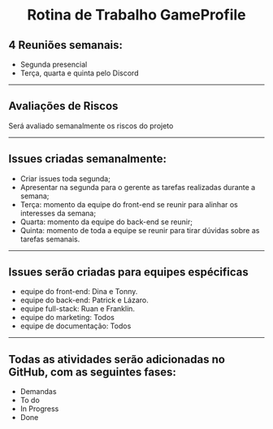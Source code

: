 <div align="center">

# Rotina de Trabalho GameProfile

</div>

## 4 Reuniões semanais:

- Segunda presencial
- Terça, quarta e quinta pelo Discord

---

## Avaliações de Riscos

Será avaliado semanalmente os riscos do projeto

---

## Issues criadas semanalmente:

- Criar issues toda segunda;
- Apresentar na segunda para o gerente as tarefas realizadas durante a semana;
- Terça: momento da equipe do front-end se reunir para alinhar os interesses da semana;
- Quarta: momento da equipe do back-end se reunir;
- Quinta: momento de toda a equipe se reunir para tirar dúvidas sobre as  tarefas semanais.

---

## Issues serão criadas para equipes espécificas

- equipe do front-end: Dina e Tonny.
- equipe do back-end: Patrick e Lázaro.
- equipe full-stack: Ruan e Franklin.
- equipe do marketing: Todos
- equipe de documentação: Todos

---

## Todas as atividades serão adicionadas no GitHub, com as seguintes fases:

- Demandas
- To do
- In Progress
- Done
